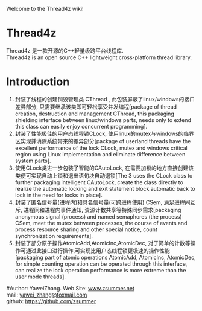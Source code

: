 Welcome to the Thread4z wiki!  
# Thread4z
Thread4z 是一款开源的C++轻量级跨平台线程库.  
Thread4z is an open source C++ lightweight cross-platform thread library.  

# Introduction  
1. 封装了线程的创建销毁管理类 CThread , 此包装屏蔽了linux/windows的接口差异部分, 只需要继承该类即可轻松享受并发编程[package of thread creation, destruction and management CThread, this packaging shielding interface between linux/windows parts, needs only to extend this class can easily enjoy concurrent programming].
2. 封装了性能极佳的用户态线程锁CLock, 使用linux的mutex与windows的临界区实现并消除系统带来的差异部分[package of userland threads have the excellent performance of the lock CLock, mutex and windows critical region using Linux implementation and eliminate difference between system parts].
3. 使用CLock类进一步包装了智能的CAutoLock, 在需要加锁的地方直接创建该类便可实现自动上锁和退出语句块自动退锁[The 3 uses the CLock class to further packaging intelligent CAutoLock, create the class directly to realize the automatic locking and exit statement block automatic back to lock in the need for locks in place].
4. 封装了匿名信号量(进程内)和具名信号量(可跨进程使用) CSem, 满足进程间互斥, 进程间和进程内事件通知, 资源计数共享等特殊同步需求[packaging anonymous signal (process) and named semaphores (the process) CSem, meet the mutex between processes, the course of events and process resource sharing and other special notice, count synchronization requirements].
5. 封装了部分原子操作AtomicAdd,AtomicInc,AtomicDec, 对于简单的计数等操作可通过此接口进行操作,可实现比用户态线程锁更极速的操作性能[packaging part of atomic operations AtomicAdd, AtomicInc, AtomicDec, for simple counting operation can be operated through this interface, can realize the lock operation performance is more extreme than the user mode threads].


#Author: YaweiZhang.
Web Site: www.zsummer.net  
mail: yawei_zhang@foxmail.com  
github: https://github.com/zsummer  
